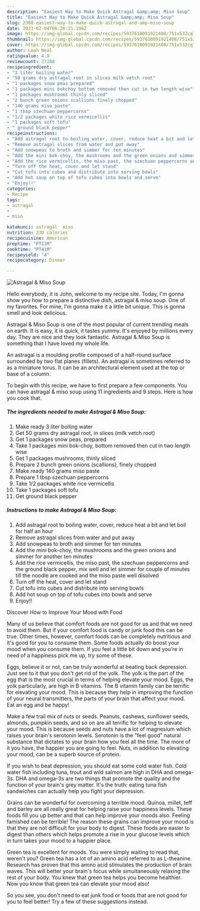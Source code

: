 ```yaml
---
description: "Easiest Way to Make Quick Astragal &amp;amp; Miso Soup"
title: "Easiest Way to Make Quick Astragal &amp;amp; Miso Soup"
slug: 2308-easiest-way-to-make-quick-astragal-and-amp-miso-soup
date: 2021-02-04T06:28:21.198Z
image: https://img-global.cpcdn.com/recipes/5937610091921408/751x532cq70/astragal-miso-soup-recipe-main-photo.jpg
thumbnail: https://img-global.cpcdn.com/recipes/5937610091921408/751x532cq70/astragal-miso-soup-recipe-main-photo.jpg
cover: https://img-global.cpcdn.com/recipes/5937610091921408/751x532cq70/astragal-miso-soup-recipe-main-photo.jpg
author: Leah Neal
ratingvalue: 4.9
reviewcount: 27288
recipeingredient:
- "3 liter boiling water"
- "50 grams dry astragal root in slices milk vetch root"
- "1 packages snow peas prepared"
- "1 packages mini bokchoy bottom removed then cut in two length wise"
- "1 packages mushrooms thinly sliced"
- "2 bunch green onions scallions finely chopped"
- "140 grams miso paste"
- "1 tbsp szechuan peppercorns"
- "1/2 packages white rice vermicellis"
- "1 packages soft tofu"
- " ground black pepper"
recipeinstructions:
- "Add astragal root to boiling water, cover, reduce heat a bit and let boil for half an hour"
- "Remove astragal slices from water and put away"
- "Add snowpeas to broth and simmer for ten minutes"
- "Add the mini bok-choy, the mushrooms and the green onions and simmer for another ten minutes"
- "Add the rice vermicellis, the miso past, the szechuan peppercorns and the ground black pepper, mix well and let simmer for couple of minutes till the noodle are cooked and the miso paste well disolved"
- "Turn off the heat, cover and let stand"
- "Cut tofu into cubes and distribute into serving bowls"
- "Add hot soup on top of tofu cubes into bowls and serve"
- "Enjoy!!"
categories:
- Recipe
tags:
- astragal
- 
- miso

katakunci: astragal  miso 
nutrition: 230 calories
recipecuisine: American
preptime: "PT11M"
cooktime: "PT41M"
recipeyield: "4"
recipecategory: Dinner

---
```



![Astragal &amp; Miso Soup](https://img-global.cpcdn.com/recipes/5937610091921408/751x532cq70/astragal-miso-soup-recipe-main-photo.jpg)

Hello everybody, it is John, welcome to my recipe site. Today, I'm gonna show you how to prepare a distinctive dish, astragal &amp; miso soup. One of my favorites. For mine, I'm gonna make it a little bit unique. This is gonna smell and look delicious.

Astragal &amp; Miso Soup is one of the most popular of current trending meals on earth. It is easy, it is quick, it tastes yummy. It's enjoyed by millions every day. They are nice and they look fantastic. Astragal &amp; Miso Soup is something that I have loved my whole life.

An astragal is a moulding profile composed of a half-round surface surrounded by two flat planes (fillets). An astragal is sometimes referred to as a miniature torus. It can be an architectural element used at the top or base of a column.


To begin with this recipe, we have to first prepare a few components. You can have astragal &amp; miso soup using 11 ingredients and 9 steps. Here is how you cook that.

<!--inarticleads1-->

##### The ingredients needed to make Astragal &amp; Miso Soup:

1. Make ready 3 liter boiling water
1. Get 50 grams dry astragal root, in slices (milk vetch root)
1. Get 1 packages snow peas, prepared
1. Take 1 packages mini bok-choy, bottom removed then cut in two length wise
1. Get 1 packages mushrooms, thinly sliced
1. Prepare 2 bunch green onions (scallions), finely chopped
1. Make ready 140 grams miso paste
1. Prepare 1 tbsp szechuan peppercorns
1. Take 1/2 packages white rice vermicellis
1. Take 1 packages soft tofu
1. Get  ground black pepper




<!--inarticleads2-->

##### Instructions to make Astragal &amp; Miso Soup:

1. Add astragal root to boiling water, cover, reduce heat a bit and let boil for half an hour
1. Remove astragal slices from water and put away
1. Add snowpeas to broth and simmer for ten minutes
1. Add the mini bok-choy, the mushrooms and the green onions and simmer for another ten minutes
1. Add the rice vermicellis, the miso past, the szechuan peppercorns and the ground black pepper, mix well and let simmer for couple of minutes till the noodle are cooked and the miso paste well disolved
1. Turn off the heat, cover and let stand
1. Cut tofu into cubes and distribute into serving bowls
1. Add hot soup on top of tofu cubes into bowls and serve
1. Enjoy!!




Discover How to Improve Your Mood with Food


Many of us believe that comfort foods are not good for us and that we need to avoid them. But if your comfort food is candy or junk food this can be true. Other times, however, comfort foods can be completely nutritious and it's good for you to consume them. Some foods actually do boost your mood when you consume them. If you feel a little bit down and you're in need of a happiness pick me up, try some of these.

Eggs, believe it or not, can be truly wonderful at beating back depression. Just see to it that you don't get rid of the yolk. The yolk is the part of the egg that is the most crucial in terms of helping elevate your mood. Eggs, the yolk particularly, are high in B vitamins. The B vitamin family can be terrific for elevating your mood. This is because they help in improving the function of your neural transmitters, the parts of your brain that affect your mood. Eat an egg and be happy!

Make a few trail mix of nuts or seeds. Peanuts, cashews, sunflower seeds, almonds, pumpkin seeds, and so on are all terrific for helping to elevate your mood. This is because seeds and nuts have a lot of magnesium which raises your brain's serotonin levels. Serotonin is the "feel good" natural substance that dictates to your brain how you feel all the time. The more of it you have, the happier you are going to feel. Nuts, in addition to elevating your mood, can be a superb source of protein.

If you wish to beat depression, you should eat some cold water fish. Cold water fish including tuna, trout and wild salmon are high in DHA and omega-3s. DHA and omega-3s are two things that promote the quality and the function of your brain's grey matter. It's the truth: eating tuna fish sandwiches can actually help you fight your depression. 

Grains can be wonderful for overcoming a terrible mood. Quinoa, millet, teff and barley are all really great for helping raise your happiness levels. These foods fill you up better and that can help improve your moods also. Feeling famished can be terrible! The reason these grains can improve your mood is that they are not difficult for your body to digest. These foods are easier to digest than others which helps promote a rise in your glucose levels which in turn takes your mood to a happier place.

Green tea is excellent for moods. You were simply waiting to read that, weren't you? Green tea has a lot of an amino acid referred to as L-theanine. Research has proven that this amino acid stimulates the production of brain waves. This will better your brain's focus while simultaneously relaxing the rest of your body. You knew that green tea helps you become healthier. Now you know that green tea can elevate your mood also!

So you see, you don't need to eat junk food or foods that are not good for you to feel better! Try  a few  of  these  suggestions  instead.

